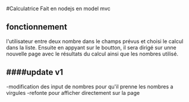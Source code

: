 #Calculatrice
Fait en nodejs en model mvc
## fonctionnement

l'utilisateur entre deux nombre dans le champs prévus et choisi le calcul dans la liste.
Ensuite en appyant sur le boutton, il sera dirigé sur unne nouvelle page avec le résultats du calcul ainsi que les nombres utilisé.

####update
v1 
--
-modification des input de nombres pour qu'il prenne les nombres a virgules
-refonte pour afficher directement sur la page